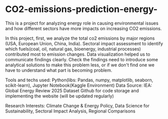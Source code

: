 # CO2-emissions-prediction-energy-
This is a project for analyzing energy role in causing environmental issues and how different sectors have more impacts on increasing CO2 emissions.

In this project, first, we analyze the total co2 emissions by major regions (USA, European Union, China, India).
Sectoral impact assessment to identify which fuels(coal, oil, natural gas, bioenergy, industrial processes) contributed most to emission changes. 
Data visualization helped us to communicate findings clearly.
Check the findings need to introduce some analytical solutions to make this problem less, or if we don't find one we have to understand what part is becoming problem.

Tools and techs used: Python(libs: Pandas, numpy, matplotlib, seaborn, scikit-learn), Jupyter Notebook(Kaggle Environment)
Data Source: IEA: Global Energy Review 2025 Dataset
Github for code storage and implementing the website (will be updated regularly)

Research Interests: Climate Change & Energy Policy, Data Science for Sustainability, Sectoral Impact Analysis, Regional Comparisons
